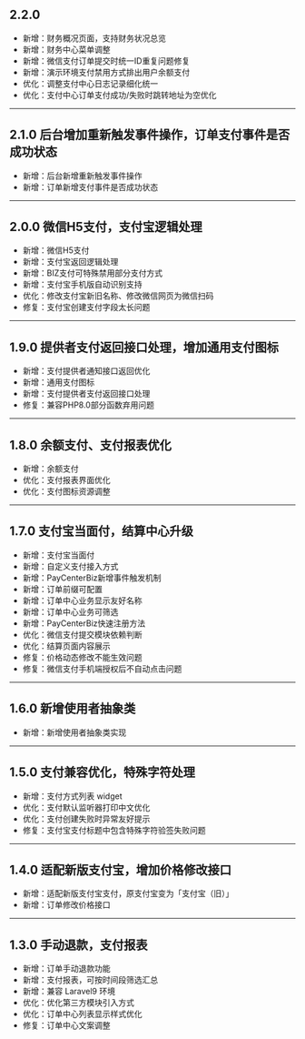 ## 2.2.0

- 新增：财务概况页面，支持财务状况总览
- 新增：财务中心菜单调整
- 新增：微信支付订单提交时统一ID重复问题修复
- 新增：演示环境支付禁用方式排出用户余额支付
- 优化：调整支付中心日志记录细化统一
- 优化：支付中心订单支付成功/失败时跳转地址为空优化

---

## 2.1.0 后台增加重新触发事件操作，订单支付事件是否成功状态

- 新增：后台新增重新触发事件操作
- 新增：订单新增支付事件是否成功状态

---

## 2.0.0 微信H5支付，支付宝逻辑处理

- 新增：微信H5支付
- 新增：支付宝返回逻辑处理
- 新增：BIZ支付可特殊禁用部分支付方式
- 新增：支付宝手机版自动识别支持
- 优化：修改支付宝新旧名称、修改微信网页为微信扫码
- 修复：支付宝创建支付字段太长问题

---

## 1.9.0 提供者支付返回接口处理，增加通用支付图标

- 新增：支付提供者通知接口返回优化
- 新增：通用支付图标
- 新增：支付提供者支付返回接口处理
- 修复：兼容PHP8.0部分函数弃用问题

---

## 1.8.0 余额支付、支付报表优化

- 新增：余额支付
- 优化：支付报表界面优化
- 优化：支付图标资源调整

---

## 1.7.0 支付宝当面付，结算中心升级

- 新增：支付宝当面付
- 新增：自定义支付接入方式
- 新增：PayCenterBiz新增事件触发机制
- 新增：订单前缀可配置
- 新增：订单中心业务显示友好名称
- 新增：订单中心业务可筛选
- 新增：PayCenterBiz快速注册方法
- 优化：微信支付提交模块依赖判断
- 优化：结算页面内容展示
- 修复：价格动态修改不能生效问题
- 修复：微信支付手机端授权后不自动点击问题

---

## 1.6.0 新增使用者抽象类

- 新增：新增使用者抽象类实现

---

## 1.5.0 支付兼容优化，特殊字符处理

- 新增：支付方式列表 widget
- 优化：支付默认监听器打印中文优化
- 优化：支付创建失败时异常友好提示
- 修复：支付宝支付标题中包含特殊字符验签失败问题

---

## 1.4.0 适配新版支付宝，增加价格修改接口

- 新增：适配新版支付宝支付，原支付宝变为「支付宝（旧）」
- 新增：订单修改价格接口

---

## 1.3.0 手动退款，支付报表

- 新增：订单手动退款功能
- 新增：支付报表，可按时间段筛选汇总
- 新增：兼容 Laravel9 环境
- 优化：优化第三方模块引入方式
- 优化：订单中心列表显示样式优化
- 修复：订单中心文案调整
